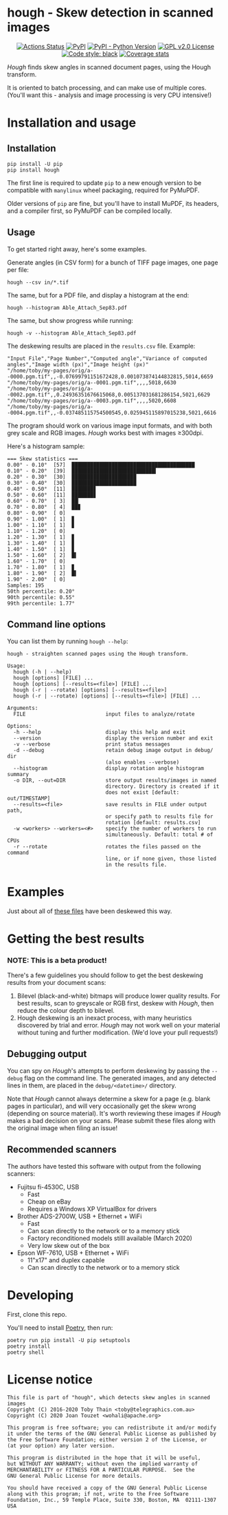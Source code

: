 # hough - Skew detection in scanned images

<p align="center">
<a href="https://github.com/wohali/hough/actions"><img alt="Actions Status" src="https://github.com/wohali/hough/workflows/Tests/badge.svg"></a>
<a href="https://pypi.org/project/hough/"><img alt="PyPI" src="https://img.shields.io/pypi/v/hough"></a>
<a href="https://pypi.org/project/hough/"><img alt="PyPI - Python Version" src="https://img.shields.io/pypi/pyversions/hough"></a>
<a href="https://github.com/wohali/hough/blob/master/COPYING"><img src="https://img.shields.io/github/license/wohali/hough.svg" alt="GPL v2.0 License" /></a>
<a href="https://github.com/psf/black"><img alt="Code style: black" src="https://img.shields.io/badge/code%20style-black-000000.svg"></a>
<a href="https://codecov.io/gh/wohali/hough"><img alt="Coverage stats" src="https://codecov.io/gh/wohali/hough/branch/master/graph/badge.svg" /></a>
</p>

_Hough_ finds skew angles in scanned document pages, using the Hough transform.

It is oriented to batch processing, and can make use of multiple cores. (You'll
want this - analysis and image processing is very CPU intensive!)

# Installation and usage

## Installation

```
pip install -U pip
pip install hough
```

The first line is required to update `pip` to a new enough version to be
compatible with `manylinux` wheel packaging, required for PyMuPDF.

Older versions of `pip` are fine, but you'll have to install MuPDF, its
headers, and a compiler first, so PyMuPDF can be compiled locally.

## Usage

To get started right away, here's some examples.

Generate angles (in CSV form) for a bunch of TIFF page images, one page per file:

```
hough --csv in/*.tif
```

The same, but for a PDF file, and display a histogram at the end:

```
hough --histogram Able_Attach_Sep83.pdf
```

The same, but show progress while running:

```
hough -v --histogram Able_Attach_Sep83.pdf
```


The deskewing results are placed in the `results.csv` file. Example:

```csv
"Input File","Page Number","Computed angle","Variance of computed angles","Image width (px)","Image height (px)"
"/home/toby/my-pages/orig/a--0000.pgm.tif",,-0.07699791151672428,0.001073874144832815,5014,6659
"/home/toby/my-pages/orig/a--0001.pgm.tif",,,,5018,6630
"/home/toby/my-pages/orig/a--0002.pgm.tif",,0.24936351676615068,0.005137031681286154,5021,6629
"/home/toby/my-pages/orig/a--0003.pgm.tif",,,,5020,6608
"/home/toby/my-pages/orig/a--0004.pgm.tif",,-0.037485115754500545,0.025945115897015238,5021,6616
```

The program should work on various image input formats, and with both grey scale
and RGB images. _Hough_ works best with images ≥300dpi.

Here's a histogram sample:

```
=== Skew statistics ===
0.00° - 0.10°  [57]  ████████████████████████████████████████
0.10° - 0.20°  [39]  ███████████████████████████▍
0.20° - 0.30°  [30]  █████████████████████
0.30° - 0.40°  [30]  █████████████████████
0.40° - 0.50°  [11]  ███████▊
0.50° - 0.60°  [11]  ███████▊
0.60° - 0.70°  [ 3]  ██▏
0.70° - 0.80°  [ 4]  ██▊
0.80° - 0.90°  [ 0]
0.90° - 1.00°  [ 1]  ▊
1.00° - 1.10°  [ 1]  ▊
1.10° - 1.20°  [ 0]
1.20° - 1.30°  [ 1]  ▊
1.30° - 1.40°  [ 1]  ▊
1.40° - 1.50°  [ 1]  ▊
1.50° - 1.60°  [ 2]  █▍
1.60° - 1.70°  [ 0]
1.70° - 1.80°  [ 1]  ▊
1.80° - 1.90°  [ 2]  █▍
1.90° - 2.00°  [ 0]
Samples: 195
50th percentile: 0.20°
90th percentile: 0.55°
99th percentile: 1.77°
```

## Command line options

You can list them by running `hough --help`:

```
hough - straighten scanned pages using the Hough transform.

Usage:
  hough (-h | --help)
  hough [options] [FILE] ...
  hough [options] [--results=<file>] [FILE] ...
  hough (-r | --rotate) [options] [--results=<file>]
  hough (-r | --rotate) [options] [--results=<file>] [FILE] ...

Arguments:
  FILE                          input files to analyze/rotate

Options:
  -h --help                     display this help and exit
  --version                     display the version number and exit
  -v --verbose                  print status messages
  -d --debug                    retain debug image output in debug/ dir
                                (also enables --verbose)
  --histogram                   display rotation angle histogram summary
  -o DIR, --out=DIR             store output results/images in named
                                directory. Directory is created if it
                                does not exist [default: out/TIMESTAMP]
  --results=<file>              save results in FILE under output path,
                                or specify path to results file for
                                rotation [default: results.csv]
  -w <workers> --workers=<#>    specify the number of workers to run
                                simultaneously. Default: total # of CPUs
  -r --rotate                   rotates the files passed on the command
                                line, or if none given, those listed
                                in the results file.
```

# Examples

Just about all of [these files](http://docs.telegraphics.com.au/) have been
deskewed this way.

# Getting the best results

### NOTE: This is a beta product!

There's a few guidelines you should follow to get the best deskewing results
from your document scans:

1. Bilevel (black-and-white) bitmaps will produce lower quality results.
   For best results, scan to greyscale or RGB first, deskew with _Hough_, then
   reduce the colour depth to bilevel.
1. Hough deskewing is an inexact process, with many heuristics discovered
   by trial and error. _Hough_ may not work well on your material without tuning
   and further modification. (We'd love your pull requests!)

## Debugging output

You can spy on _Hough_'s attempts to perform deskewing by passing the `--debug`
flag on the command line. The generated images, and any detected lines in them,
are placed in the `debug/<datetime>/` directory.

Note that _Hough_ cannot always determine a skew for a page (e.g. blank pages
in particular), and will very occasionally get the skew wrong (depending on
source material). It's worth reviewing these images if _Hough_ makes a bad
decision on your scans. Please submit these files along with the original image
when filing an issue!

## Recommended scanners

The authors have tested this software with output from the following scanners:

* Fujitsu fi-4530C, USB
  * Fast
  * Cheap on eBay
  * Requires a Windows XP VirtualBox for drivers
* Brother ADS-2700W, USB + Ethernet + WiFi
  * Fast
  * Can scan directly to the network or to a memory stick
  * Factory reconditioned models stilll available (March 2020)
  * Very low skew out of the box
* Epson WF-7610, USB + Ethernet + WiFi
  * 11"x17" and duplex capable
  * Can scan directly to the network or to a memory stick

# Developing

First, clone this repo.

You'll need to install [Poetry](https://python-poetry.org/docs/#installation),
then run:

```
poetry run pip install -U pip setuptools
poetry install
poetry shell
```

# License notice

```
This file is part of "hough", which detects skew angles in scanned images
Copyright (C) 2016-2020 Toby Thain <toby@telegraphics.com.au>
Copyright (C) 2020 Joan Touzet <wohali@apache.org>

This program is free software; you can redistribute it and/or modify
it under the terms of the GNU General Public License as published by
the Free Software Foundation; either version 2 of the License, or
(at your option) any later version.

This program is distributed in the hope that it will be useful,
but WITHOUT ANY WARRANTY; without even the implied warranty of
MERCHANTABILITY or FITNESS FOR A PARTICULAR PURPOSE.  See the
GNU General Public License for more details.

You should have received a copy of the GNU General Public License
along with this program; if not, write to the Free Software
Foundation, Inc., 59 Temple Place, Suite 330, Boston, MA  02111-1307  USA
```
